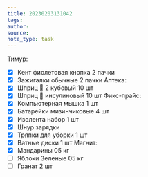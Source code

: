 ```yaml
---
title: 20230203131042 
tags: 
author: 
source: 
note_type: task
---
```

Тимур:
- [x] Кент фиолетовая кнопка 2 пачки
- [x] Зажигалки обычные 2 пачки
 Аптека:
- [x] Шприц 💉 2 кубовый 10 шт
- [x] Шприц 💉 инсулиновый 10 шт
Фикс-прайс:
- [x] Компьютерная мышка 1 шт
- [x] Батарейки мизинчиковые 4 шт
- [x] Изолента набор 1 шт
- [x] Шнур зарядки
- [x] Тряпки для уборки 1 шт 
- [x] Ватные диски 1 шт 
Магнит:
- [x] Мандарины 05 кг
- [ ] Яблоки Зеленые 05 кг 
- [ ] Гранат 2 шт